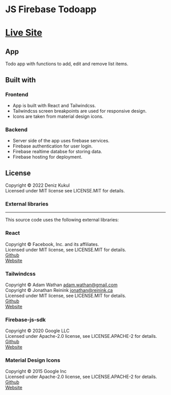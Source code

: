 # JS Firebase Todoapp

# [Live Site](https://todoappa-react.firebaseapp.com/)

## App
Todo app with functions to add, edit and remove list items.

## Built with
### Frontend
- App is built with React and Tailwindcss.
- Tailwindcss screen breakpoints are used for responsive design.
- Icons are taken from material design icons.

### Backend
- Server side of the app uses firebase services.
- Firebase authentication for user login.
- Firebase realtime databse for storing data.
- Firebase hosting for deployment.

## License
Copyright © 2022 Deniz Kukul \
Licensed under MIT license see LICENSE.MIT for details.

### External libraries
------------------

This source code uses the following external libraries:

### React
Copyright © Facebook, Inc. and its affiliates. \
Licensed under MIT license, see LICENSE.MIT for details. \
[Github](https://github.com/facebook/react) \
[Website](https://reactjs.org/)

### Tailwindcss
Copyright © Adam Wathan <adam.wathan@gmail.com> \
Copyright © Jonathan Reinink <jonathan@reinink.ca> \
Licensed under MIT license, see LICENSE.MIT for details. \
[Github](https://github.com/tailwindlabs/tailwindcss) \
[Website](https://tailwindcss.com/)

### Firebase-js-sdk 
Copyright © 2020 Google LLC\
Licensed under Apache-2.0 license, see LICENSE.APACHE-2 for details. \
[Github](https://github.com/firebase/firebase-js-sdk) \
[Website](https://firebase.google.com/)

### Material Design Icons
Copyright © 2015 Google Inc\
Licensed under Apache-2.0 license, see LICENSE.APACHE-2 for details. \
[Github](https://github.com/google/material-design-icons) \
[Website](https://google.github.io/material-design-icons/)
